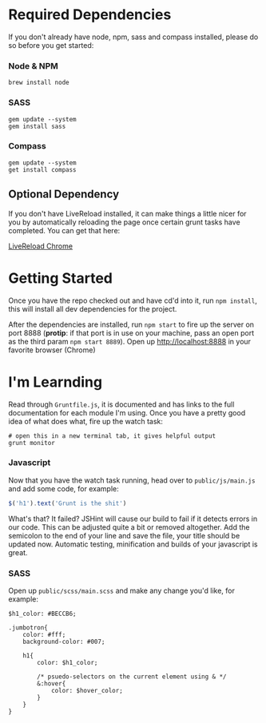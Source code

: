 # Required Dependencies
If you don't already have node, npm, sass and compass installed, please do so before you get started:

### Node & NPM
```
brew install node
```

### SASS
```
gem update --system
gem install sass
```

### Compass
```
gem update --system
get install compass
```

## Optional Dependency
If you don't have LiveReload installed, it can make things a little nicer for you by automatically reloading the page once certain grunt tasks have completed. You can get that here:

[LiveReload Chrome](https://chrome.google.com/webstore/detail/livereload/jnihajbhpnppcggbcgedagnkighmdlei?hl=en)

# Getting Started
Once you have the repo checked out and have cd'd into it, run `npm install`, this will install all dev dependencies for the project. 

After the dependencies are installed, run `npm start` to fire up the server on port 8888 (**protip**: if that port is in use on your machine, pass an open port as the third param `npm start 8889`). Open up [http://localhost:8888](http://localhost:8888) in your favorite browser (Chrome)

# I'm Learnding

Read through `Gruntfile.js`, it is documented and has links to the full documentation for each module I'm using. Once you have a pretty good idea of what does what, fire up the watch task:

```
# open this in a new terminal tab, it gives helpful output
grunt monitor
```
### Javascript

Now that you have the watch task running, head over to `public/js/main.js` and add some code, for example:

```javascript
$('h1').text('Grunt is the shit')
```

What's that? It failed? JSHint will cause our build to fail if it detects errors in our code. This can be adjusted quite a bit or removed altogether. Add the semicolon to the end of your line and save the file, your title should be updated now. Automatic testing, minification and builds of your javascript is great.

### SASS
Open up `public/scss/main.scss` and make any change you'd like, for example:

```
$h1_color: #BECCB6;

.jumbotron{
	color: #fff;
	background-color: #007;
	
	h1{
		color: $h1_color;
		
		/* psuedo-selectors on the current element using & */
		&:hover{
			color: $hover_color;
		}
	}
}
``` 


